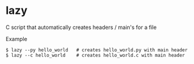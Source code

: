 # lazy
C script that automatically creates headers / main's for a file

Example

```
$ lazy --py hello_world   # creates hello_world.py with main header
$ lazy --c hello_world    # creates hello_world.c with main header
```
